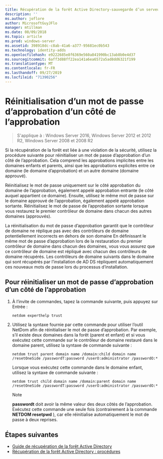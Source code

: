 ```yaml
---
title: Récupération de la forêt Active Directory-sauvegarde d’un serveur complet
description: ''
ms.author: joflore
author: MicrosoftGuyJFlo
manager: mtillman
ms.date: 08/09/2018
ms.topic: article
ms.prod: windows-server
ms.assetid: 398918dc-c8ab-41a6-a377-95681ec0b543
ms.technology: identity-adds
ms.openlocfilehash: e9222685e8f6369e560a841990bc13ab8b0e4d37
ms.sourcegitcommit: 6aff3d88ff22ea141a6ea6572a5ad8dd6321f199
ms.translationtype: MT
ms.contentlocale: fr-FR
ms.lasthandoff: 09/27/2019
ms.locfileid: "71390256"
---
```

# <a name="resetting-a-trust-password-on-one-side-of-the-trust"></a>Réinitialisation d’un mot de passe d’approbation d’un côté de l’approbation  

>S'applique à : Windows Server 2016, Windows Server 2012 et 2012 R2, Windows Server 2008 et 2008 R2

 Si la récupération de la forêt est liée à une violation de la sécurité, utilisez la procédure suivante pour réinitialiser un mot de passe d’approbation d’un côté de l’approbation. Cela comprend les approbations implicites entre les domaines enfants et parents, ainsi que les approbations explicites entre ce domaine (le domaine d’approbation) et un autre domaine (domaine approuvé). 
  
 Réinitialisez le mot de passe uniquement sur le côté approbation du domaine de l’approbation, également appelé approbation entrante (le côté auquel appartient ce domaine). Ensuite, utilisez le même mot de passe sur le domaine approuvé de l’approbation, également appelé approbation sortante. Réinitialisez le mot de passe de l’approbation sortante lorsque vous restaurez le premier contrôleur de domaine dans chacun des autres domaines (approuvés). 
  
 La réinitialisation du mot de passe d’approbation garantit que le contrôleur de domaine ne réplique pas avec des contrôleurs de domaine potentiellement incorrects en dehors de son domaine En définissant le même mot de passe d’approbation lors de la restauration du premier contrôleur de domaine dans chacun des domaines, vous vous assurez que ce contrôleur de domaine est répliqué avec chacun des contrôleurs de domaine récupérés. Les contrôleurs de domaine suivants dans le domaine qui sont récupérés par l’installation de AD DS répliquent automatiquement ces nouveaux mots de passe lors du processus d’installation. 
  
## <a name="to-reset-a-trust-password-on-one-side-of-the-trust"></a>Pour réinitialiser un mot de passe d’approbation d’un côté de l’approbation  
  
1. À l’invite de commandes, tapez la commande suivante, puis appuyez sur Entrée :  

   ```  
   netdom experthelp trust  
   ```  
  
2. Utilisez la syntaxe fournie par cette commande pour utiliser l’outil NetDom afin de réinitialiser le mot de passe d’approbation.
   Par exemple, s’il existe deux domaines dans la forêt (parent et enfant) et si vous exécutez cette commande sur le contrôleur de domaine restauré dans le domaine parent, utilisez la syntaxe de commande suivante :  

   ```  
   netdom trust parent domain name /domain:child domain name /resetOneSide /passwordT:password /userO:administrator /passwordO:*  
   ```  

   Lorsque vous exécutez cette commande dans le domaine enfant, utilisez la syntaxe de commande suivante :  

   ```  
   netdom trust child domain name /domain:parent domain name /resetOneSide /passwordT:password /userO:administrator /passwordO:*  
   ```  

   > [!NOTE]
   > **passwordt** doit avoir la même valeur des deux côtés de l’approbation. Exécutez cette commande une seule fois (contrairement à la commande **NETDOM resetpwd** ), car elle réinitialise automatiquement le mot de passe à deux reprises. 
  
## <a name="next-steps"></a>Étapes suivantes

- [Guide de récupération de la forêt Active Directory](AD-Forest-Recovery-Guide.md)
- [Récupération de la forêt Active Directory : procédures](AD-Forest-Recovery-Procedures.md)
